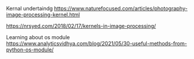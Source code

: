 Kernal undertaindg
https://www.naturefocused.com/articles/photography-image-processing-kernel.html

https://nrsyed.com/2018/02/17/kernels-in-image-processing/

Learning about os module
https://www.analyticsvidhya.com/blog/2021/05/30-useful-methods-from-python-os-module/
